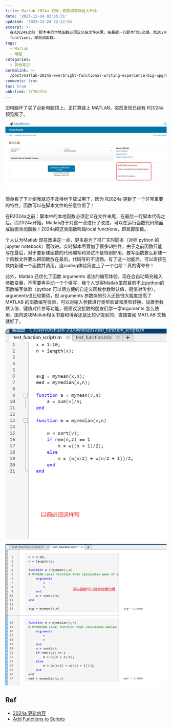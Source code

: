```yaml
---
title: Matlab 2024a 尝鲜：函数编写体验大升级
date: '2023-12-24 02:35:31'
updated: '2023-12-24 22:12:54'
excerpt: >-
  在R2024a之前：脚本中的本地函数必须定义在文件末尾，在最后一行脚本代码之后。而2024a开始，Matlab终于对这一点进行了改进，可以在运行函数代码前面或后面添加函数！2024a把这类函数叫做local
  functions，即局部函数。
tags:
  - Matlab
  - 编程
categories:
  - 其他笔记
permalink: >-
  /post/matlab-2024a-everbright-functional-writing-experience-big-upgrade-eao4i.html
comments: true
toc: true
abbrlink: 7f7023fd
---
```




旧电脑坏了买了台新电脑顶上，正打算装上 MATLAB，突然发现已经有 R2024a 预览版了。

​![image](https://raw.githubusercontent.com/Achuan-2/PicBed/pic/assets/202312242213996.png)​

简单看了下介绍我就迫不及待地下载试用了，因为 R2024a 更新了一个非常重要的特性，函数可以在脚本文件的任意位置了！

在R2024a之前：脚本中的本地函数必须定义在文件末尾，在最后一行脚本代码之后。而2024a开始，Matlab终于对这一点进行了改进，可以在运行函数代码前面或后面添加函数！2024a把这类函数叫做local functions，即局部函数。

个人认为Matlab 现在改进这一点，更多是为了推广实时脚本（对标 python 的 jupyter notebook）而改进。实时脚本尽管加了很多UI控件，由于之前函数只能写在最后，对于要新建函数的代码编写和测试不是特别好用，要写函数要么新建一个函数文件要么把函数放在最后，代码写的不流畅。有了这一功能后，可以直接在块内新建一个函数并调用，这coding体验简直上了一个台阶！真的得夸夸！

此外，Matlab 还优化了函数 arguments 语法的编写体验，现在会自动填充输入参数变量，不需要再手动一个个填写，我个人觉得Matlab虽然目前不上python的函数编写体验（python 可以很方便的自定义函数参数默认值，键值对传参），arguments也比较繁琐，但 arguments 参数块的引入还是很大程度提高了 MATLAB 的函数编写体验，可以对输入参数进行类型验证和类型转换、设置参数默认值、键值对传参等功能，很建议没接触的朋友们学一学arguments 怎么使用，国内这块Matlab相关书籍和博客还是比较少提到的，直接查阅 MATLAB 文档就好了。

​![image](https://raw.githubusercontent.com/Achuan-2/PicBed/pic/assets/202312242213754.png)​

​​![image](https://raw.githubusercontent.com/Achuan-2/PicBed/pic/assets/202312242213979.png)​​

## Ref

* [2024a 更新内容](https://ww2.mathworks.cn/help/releases/R2024a/matlab/release-notes.html)
* [Add Functions to Scripts](https://ww2.mathworks.cn/help/releases/R2024a/matlab/matlab_prog/local-functions-in-scripts.html)
